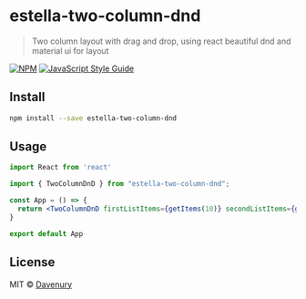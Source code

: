 # estella-two-column-dnd

> Two column layout with drag and drop, using react beautiful dnd and material ui for layout

[![NPM](https://img.shields.io/npm/v/estella-two-column-dnd.svg)](https://www.npmjs.com/package/estella-two-column-dnd) [![JavaScript Style Guide](https://img.shields.io/badge/code_style-standard-brightgreen.svg)](https://standardjs.com)

## Install

```bash
npm install --save estella-two-column-dnd
```

## Usage
```jsx
import React from 'react'

import { TwoColumnDnD } from "estella-two-column-dnd";

const App = () => {
  return <TwoColumnDnD firstListItems={getItems(10)} secondListItems={getItems(5)} forbiddenIndexes={[0, 15]} />
}

export default App
```

## License

MIT © [Davenury](https://github.com/Davenury)
